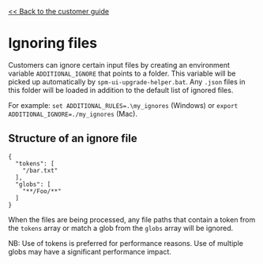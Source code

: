 [<< Back to the customer guide](../customer_guide.md)

# Ignoring files

Customers can ignore certain input files by creating an environment variable `ADDITIONAL_IGNORE` that points to a folder. This variable will be picked up automatically by `spm-ui-upgrade-helper.bat`. Any `.json` files in this folder will be loaded in addition to the default list of ignored files.

For example: `set ADDITIONAL_RULES=.\my_ignores` (Windows) or `export ADDITIONAL_IGNORE=./my_ignores` (Mac).

## Structure of an ignore file

    {
      "tokens": [
        "/bar.txt"
      ],
      "globs": [
        "**/Foo/**"
      ]
    }

When the files are being processed, any file paths that contain a token from the `tokens` array or match a glob from the `globs` array will be ignored.

NB: Use of tokens is preferred for performance reasons. Use of multiple globs may have a significant performance impact.
